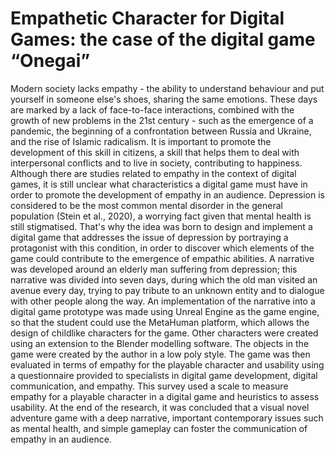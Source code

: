 # Empathetic Character for Digital Games: the case of the digital game “Onegai”

Modern society lacks empathy - the ability to understand behaviour and put yourself in someone else's shoes, sharing the same emotions. These days are marked by a lack of face-to-face interactions, combined with the growth of new problems in the 21st century - such as the emergence of a pandemic, the beginning of a confrontation between Russia and Ukraine, and the rise of Islamic radicalism. It is important to promote the development of this skill in citizens, a skill that helps them to deal with interpersonal conflicts and to live in society, contributing to happiness.
Although there are studies related to empathy in the context of digital games, it is still unclear what characteristics a digital game must have in order to promote the development of empathy in an audience.
Depression is considered to be the most common mental disorder in the general population (Stein et al., 2020), a worrying fact given that mental health is still stigmatised.
That's why the idea was born to design and implement a digital game that addresses the issue of depression by portraying a protagonist with this condition, in order to discover which elements of the game could contribute to the emergence of empathic abilities.
A narrative was developed around an elderly man suffering from depression; this narrative was divided into seven days, during which the old man visited an avenue every day, trying to pay tribute to an unknown entity and to dialogue with other people along the way. An implementation of the narrative into a digital game prototype was made using Unreal Engine as the game engine, so that the student could use the MetaHuman platform, which allows the design of childlike characters for the game. Other characters were created using an extension to the Blender modelling software. The objects in the game were created by the author in a low poly style.
The game was then evaluated in terms of empathy for the playable character and usability using a questionnaire provided to specialists in digital game development, digital communication, and empathy. This survey used a scale to measure empathy for a playable character in a digital game and heuristics to assess usability.
At the end of the research, it was concluded that a visual novel adventure game with a deep narrative, important contemporary issues such as mental health, and simple gameplay can foster the communication of empathy in an audience.
